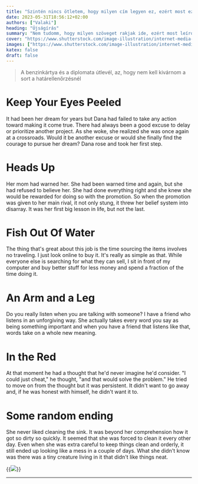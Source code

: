```yaml
---
title: "Szintén nincs ötletem, hogy milyen cím legyen ez, ezért most ez sikeredett"
date: 2023-05-31T18:56:12+02:00
authors: ["Valaki"]
heading: "Újságírás"
summary: "Nem tudomm, hogy milyen szöveget rakjak ide, ezért most leírom a gondolataimat. Kéne még egy search field az oldalra, már megvan az ötlet, csak nagyon hangya munka leprogramozni. Sajnos az élet ilyen, ha nincsenek beosztottaid, akkor ilyen kellemetlen dolgokat kell csinálnod, mint a programozás..."
cover: "https://www.shutterstock.com/image-illustration/internet-media-intelligence-screen-monitoring-600w-1996580468.jpg"
images: ["https://www.shutterstock.com/image-illustration/internet-media-intelligence-screen-monitoring-600w-1996580468.jpg"]
katex: false 
draft: false 
---
```



> A benzinkártya és a diplomata útlevél, az, hogy nem kell kivárnom a sort a határellenőrzésnél

# Keep Your Eyes Peeled
It had been her dream for years but Dana had failed to take any action toward making it come true. There had always been a good excuse to delay or prioritize another project. As she woke, she realized she was once again at a crossroads. Would it be another excuse or would she finally find the courage to pursue her dream? Dana rose and took her first step.

# Heads Up
Her mom had warned her. She had been warned time and again, but she had refused to believe her. She had done everything right and she knew she would be rewarded for doing so with the promotion. So when the promotion was given to her main rival, it not only stung, it threw her belief system into disarray. It was her first big lesson in life, but not the last.

# Fish Out Of Water
The thing that's great about this job is the time sourcing the items involves no traveling. I just look online to buy it. It's really as simple as that. While everyone else is searching for what they can sell, I sit in front of my computer and buy better stuff for less money and spend a fraction of the time doing it.

# An Arm and a Leg
Do you really listen when you are talking with someone? I have a friend who listens in an unforgiving way. She actually takes every word you say as being something important and when you have a friend that listens like that, words take on a whole new meaning.

# In the Red
At that moment he had a thought that he'd never imagine he'd consider. "I could just cheat," he thought, "and that would solve the problem." He tried to move on from the thought but it was persistent. It didn't want to go away and, if he was honest with himself, he didn't want it to.
 
# Some random ending
She never liked cleaning the sink. It was beyond her comprehension how it got so dirty so quickly. It seemed that she was forced to clean it every other day. Even when she was extra careful to keep things clean and orderly, it still ended up looking like a mess in a couple of days. What she didn't know was there was a tiny creature living in it that didn't like things neat.

{{<image src="https://www.shutterstock.com/image-vector/open-source-icon-logo-element-600w-1009846294.jpg">}}


---